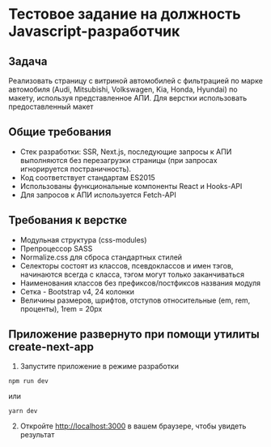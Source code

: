 # Тестовое задание на должность Javascript-разработчик

## Задача
Реализовать страницу с витриной автомобилей с фильтрацией по марке автомобиля (Audi, Mitsubishi, Volkswagen, Kia, Honda, Hyundai) по макету, используя представленное АПИ. Для верстки использовать предоставленный макет


## Общие требования

+ Стек разработки: SSR, Next.js, последующие запросы к АПИ выполняются без перезагрузки страницы (при запросах игнорируется постраничность).
+ Код соответствует стандартам ES2015
+ Использованы функциональные компоненты React и Hooks-API
+ Для запросов к АПИ используется Fetch-API

## Требования к верстке

+ Модульная структура (css-modules)
+ Препроцессор SASS
+ Normalize.css для сброса стандартных стилей
+ Селекторы состоят из классов, псевдоклассов и имен тэгов, начинаются всегда с класса, тэгом могут только заканчиваться
+ Наименования классов без префиксов/постфиксов названия модуля
+ Сетка - Bootstrap v4, 24 колонки
+ Величины размеров, шрифтов, отступов относительные (em, rem, проценты), 1rem = 20px

## Приложение развернуто при помощи утилиты create-next-app
1. Запустите приложение в режиме разработки
```
npm run dev 
```
или 
```
yarn dev
```
2. Откройте [http://localhost:3000](http://localhost:3000) в вашем браузере, чтобы увидеть результат




